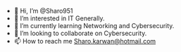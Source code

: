 - 👋 Hi, I’m @Sharo951
- 👀 I’m interested in IT Generally.
- 🌱 I’m currently learning Networking and Cybersecurity.
- 💞️ I’m looking to collaborate on Cybersecurity.
- 📫 How to reach me Sharo.karwan@hotmail.com

<!---
Sharo951/Sharo951 is a ✨ special ✨ repository because its `README.md` (this file) appears on your GitHub profile.
You can click the Preview link to take a look at your changes.
--->
